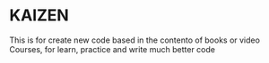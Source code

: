 # KAIZEN
This is for create new code based in the contento of books or video Courses, for learn, practice and write much better code
